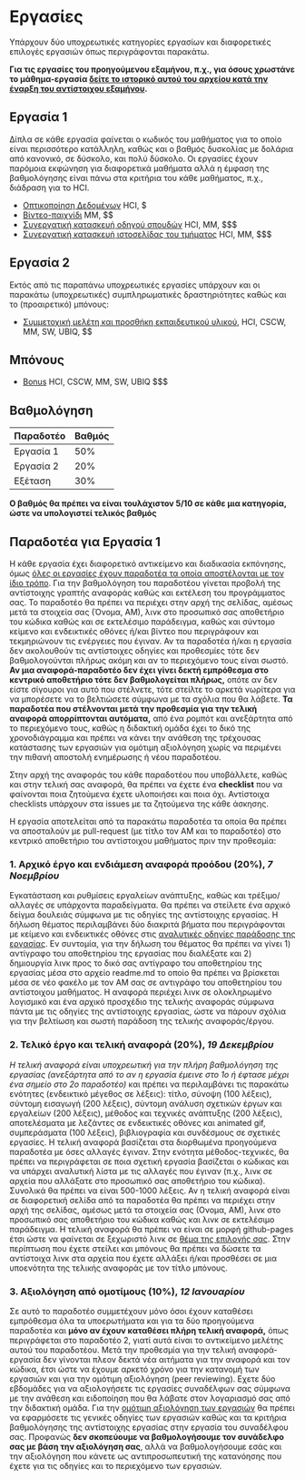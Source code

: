 # Εργασίες
Υπάρχουν δύο υποχρεωτικές κατηγορίες εργασίων και διαφορετικές επιλογές εργασιών όπως περιγράφονται παρακάτω.

**Για τις εργασίες του προηγούμενου εξαμήνου, π.χ., για όσους χρωστάνε το μάθημα-εργασία [δείτε το ιστορικό αυτού του αρχείου κατά την έναρξη του αντίστοιχου εξαμήνου](https://github.com/courses-ionio/projects/commits/master/README.md).**

## Εργασία 1
Δίπλα σε κάθε εργασία φαίνεται ο κωδικός του μαθήματος για το οποίο είναι περισσότερο κατάλληλη, καθώς και ο βαθμός δυσκολίας με δολάρια από κανονικό, σε δύσκολο, και πολύ δύσκολο. Οι εργασίες έχουν παρόμοια εκφώνηση για διαφορετικά μαθήματα αλλά η έμφαση της βαθμολόγησης είναι πάνω στα κριτήρια του κάθε μαθήματος, π.χ., διάδραση για το HCI.

* [Οπτικοποίηση Δεδομένων](https://github.com/ioniodi/D3js-US-educational-attainment) HCI, $
* [Βίντεο-παιχνίδι](https://github.com/ioniodi/Shooter) MM, $$
* [Συνεργατική κατασκευή οδηγού σπουδών](study-guide/) HCI, MM, $$$
* [Συνεργατική κατασκευή ιστοσελίδας του τμήματος](sitedi-updated/) HCI, MM, $$$

## Εργασία 2
Εκτός από τις παραπάνω υποχρεωτικές εργασίες υπάρχουν και οι παρακάτω (υποχρεωτικές) συμπληρωματικές δραστηριότητες καθώς και το (προαιρετικό) μπόνους:

* [Συμμετοχική μελέτη και προσθήκη εκπαιδευτικού υλικού](social/), HCI, CSCW, MM, SW, UBIQ, $$

## Μπόνους
* [Bonus](bonus/) HCI, CSCW, MM, SW, UBIQ $$$

## Βαθμολόγηση
| Παραδοτέο |	Βαθμός |
| --- | --- |
| Εργασία 1 | 50% |
| Εργασία 2 | 20% |
| Εξέταση | 30% |

**Ο βαθμός θα πρέπει να είναι τουλάχιστον 5/10 σε κάθε μια κατηγορία, ώστε να υπολογιστεί τελικός βαθμός**

## Παραδοτέα για Εργασία 1
Η κάθε εργασία έχει διαφορετικό αντικείμενο και διαδικασία εκπόνησης, όμως [όλες οι εργασίες έχουν παραδοτέα τα οποία αποστέλονται με τον ίδιο τρόπο](https://courses-ionio.github.io/help). Για την βαθμολόγηση του παραδοτέου γίνεται προβολή της αντίστοιχης γραπτής αναφοράς καθώς και εκτέλεση του προγράμματος σας. Το παραδοτέο θα πρέπει να περιέχει στην αρχή της σελίδας, αμέσως μετά τα στοιχεία σας (Όνομα, ΑΜ), λινκ στο προσωπικό σας αποθετήριο του κώδικα καθώς και σε εκτελέσιμο παράδειγμα, καθώς και σύντομο κείμενο και ενδεικτικές οθόνες ή/και βίντεο που περιγράφουν και τεκμηριώνουν τις ενέργειες που έγιναν. Αν τα παραδοτέα ή/και η εργασία δεν ακολουθούν τις αντίστοιχες οδηγίες και προθεσμίες τότε δεν βαθμολογούνται πλήρως ακόμη και αν το περιεχόμενο τους είναι σωστό. **Αν μια αναφορά-παραδοτέο δεν έχει γίνει δεκτή εμπρόθεσμα στο κεντρικό αποθετήριο τότε δεν βαθμολογείται πλήρως,** οπότε αν δεν είστε σίγουροι για αυτό που στέλνετε, τότε στείλτε το αρκετά νωρίτερα για να μπορέσετε να το βελτιώσετε σύμφωνα με τα σχόλια που θα λάβετε. **Τα παραδοτέα που στέλνονται μετά την προθεσμία για την τελική αναφορά απορρίπτονται αυτόματα,** από ένα ρομπότ και ανεξάρτητα από το περιεχόμενο τους, καθώς η διδακτική ομάδα έχει το δικό της χρονοδιάγραμμα και πρέπει να κάνει την ανάθεση της τρέχουσας κατάστασης των εργασιών για ομότιμη αξιολόγηση χωρίς να περιμένει την πιθανή αποστολή ενημέρωσης ή νέου παραδοτέου.

Στην αρχή της αναφοράς του κάθε παραδοτέου που υποβάλλετε, καθώς και στην τελική σας αναφορά, θα πρέπει να έχετε ένα **checklist** που να φαίνονται ποια ζητούμενα έχετε υλοποιήσει και ποια όχι. Αντίστοιχα checklists υπάρχουν στα issues με τα ζητούμενα της κάθε άσκησης.

Η εργασία αποτελείται από τα παρακάτω παραδοτέα τα οποία θα πρέπει να αποσταλούν με pull-request (με τίτλο τον ΑΜ και το παραδοτέο) στο κεντρικό αποθετήριο του αντίστοιχου μαθήματος πριν την προθεσμία:

### 1. Αρχικό έργο και ενδιάμεση αναφορά προόδου (20%), *7 Νοεμβρίου*

Eγκατάσταση και ρυθμίσεις εργαλείων ανάπτυξης, καθώς και τρέξιμο/αλλαγές σε υπάρχοντα παραδείγματα. Θα πρέπει να στείλετε ένα αρχικό δείγμα δουλειάς σύμφωνα με τις οδηγίες της αντίστοιχης εργασίας. Η δήλωση θέματος περιλαμβάνει δύο διακριτά βήματα που περιγράφονται με κείμενο και ενδεικτικές οθόνες στις [αναλυτικές οδηγίες παράδοσης της εργασίας](https://courses-ionio.github.io/help/guide/). Εν συντομία, για την δήλωση του θέματος θα πρέπει να γίνει 1) αντίγραφο του αποθετηρίου της εργασίας που διαλέξατε και 2) δημιουργία λινκ προς το δικό σας αντίγραφο του αποθετηρίου της εργασίας μέσα στο αρχείο readme.md το οποίο θα πρέπει να βρίσκεται μέσα σε νέο φακέλο με τον ΑΜ σας σε αντιγράφο του αποθετηρίου του αντίστοιχου μαθήματος. Η αναφορά περιέχει λινκ σε ολοκληρωμένο λογισμικό και ένα αρχικό προσχέδιο της τελικής αναφοράς σύμφωνα πάντα με τις οδηγίες της αντίστοιχης εργασίας, ώστε να πάρουν σχόλια για την βελτίωση και σωστή παράδοση της τελικής αναφοράς/έργου.
 
### 2. Τελικό έργο και τελική αναφορά (20%), *19 Δεκεμβρίου*

*Η τελική αναφορά είναι υποχρεωτική για την πλήρη βαθμολόγηση της εργασίας (ανεξάρτητα από το αν η εργασία έμεινε στο 1ο ή έφτασε μέχρι ένα σημείο στο 2ο παραδοτέο)* και πρέπει να περιλαμβάνει τις παρακάτω ενότητες (ενδεικτικό μέγεθος σε λέξεις): τίτλο, σύνοψη (100 λέξεις), σύντομη εισαγωγή (200 λέξεις), σύντομη ανάλυση σχετικών έργων και εργαλείων (200 λέξεις), μέθοδος και τεχνικές ανάπτυξης (200 λέξεις), αποτελέσματα με λεζάντες σε ενδεικτικές οθόνες και animated gif, συμπεράσματα (100 λέξεις), βιβλιογραφία και συνδέσμους σε σχετικές εργασίες. Η τελική αναφορά βασίζεται στα διορθωμένα προηγούμενα παραδοτέα με όσες αλλαγές έγιναν. Στην ενότητα μέθοδος-τεχνικές, θα πρέπει να περιγράφεται σε ποια σχετική εργασία βασίζεται ο κώδικας και να υπάρχει αναλυτική λίστα με τις αλλαγές που έγιναν (π.χ., λινκ σε αρχεία που αλλάξατε στο προσωπικό σας αποθετήριο του κώδικα). Συνολικά θα πρέπει να είναι 500-1000 λέξεις. Αν η τελική αναφορά είναι σε διαφορετική σελίδα από τα παραδοτέα θα πρέπει να περιέχει στην αρχή της σελίδας, αμέσως μετά τα στοιχεία σας (Ονομα, ΑΜ), λινκ στο προσωπικό σας αποθετήριο του κώδικα καθώς και λινκ σε εκτελέσιμο παράδειγμα. Η τελική αναφορά θα πρέπει να είναι σε μορφή github-pages έτσι ώστε να φαίνεται σε ξεχωριστό λινκ σε [θέμα της επιλογής σας](https://pages.github.com/themes/). Στην περίπτωση που έχετε στείλει και μπόνους θα πρέπει να δώσετε τα αντίστοιχα λινκ στα αρχεία που έχετε αλλάξει ή/και προσθέσει σε μια υποενότητα της τελικής αναφοράς με τον τίτλο μπόνους. 

### 3. Aξιολόγηση από ομοτίμους (10%), *12 Ιανουαρίου*

Σε αυτό το παραδοτέο συμμετέχουν μόνο όσοι έχουν καταθέσει εμπρόθεσμα όλα τα υποερωτήματα και για τα δύο προηγούμενα παραδοτέα και **μόνο αν έχουν καταθέσει πλήρη τελική αναφορά,** όπως περιγράφεται στο παραδοτέο 2, γιατί αυτά είναι το αντικείμενο μελέτης αυτού του παραδοτέου. Μετά την προθεσμία για την τελική αναφορά-εργασία δεν γίνονται πλεον δεκτά νέα αιτήματα για την αναφορά και τον κώδικα, έτσι ώστε να έχουμε αρκετό χρόνο για την κατανομή των εργασιών και για την ομότιμη αξιολόγηση (peer reviewing). Eχετε δύο εβδομάδες για να αξιολογήσετε τις εργασίες συναδέλφων σας σύμφωνα με την ανάθεση και ειδοποίηση που θα λάβατε στον λογαριασμό σας από την διδακτική ομάδα. Για την [ομότιμη αξιολόγηση των εργασιών](https://courses-ionio.github.io/help/review/) θα πρέπει να εφαρμόσετε τις γενικές οδηγίες των εργασιών καθώς και τα κριτήρια βαθμολόγησης της αντίστοιχης εργασίας στην εργασία του συναδέλφου σας. Προφανώς **δεν σκοπεύουμε να βαθμολογήσουμε τον συνάδελφο σας με βάση την αξιολόγηση σας**, αλλά να βαθμολογήσουμε εσάς και την αξιολόγηση που κάνετε ως αντιπροσωπευτική της κατανόησης που έχετε για τις οδηγίες και το περιεχόμενο των εργασιών.


